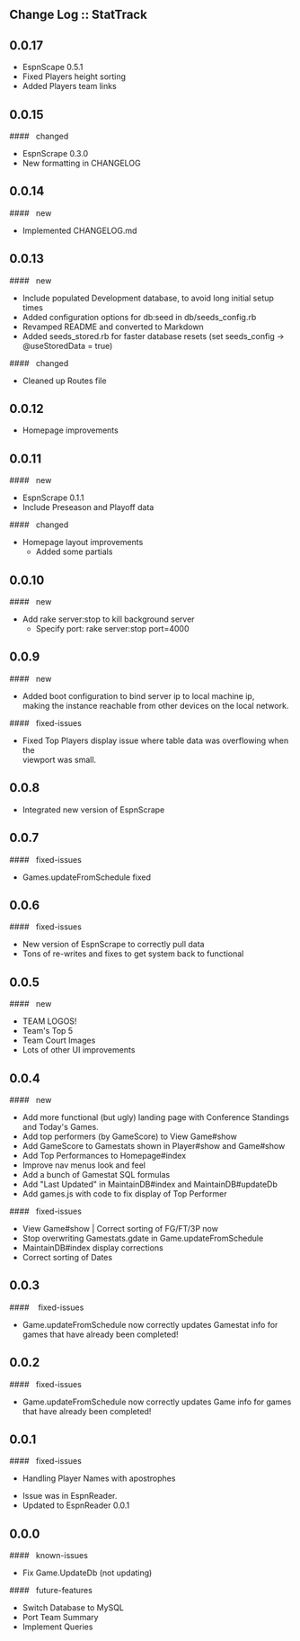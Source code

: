 ## Change Log :: StatTrack

## 0.0.17
+ EspnScape 0.5.1
+ Fixed Players height sorting
+ Added Players team links

## 0.0.15
####&nbsp;&nbsp;&nbsp;changed
+ EspnScrape 0.3.0
+ New formatting in CHANGELOG

## 0.0.14
####&nbsp;&nbsp;&nbsp;new
+ Implemented CHANGELOG.md

## 0.0.13
####&nbsp;&nbsp;&nbsp;new
+ Include populated Development database, to avoid long initial setup times
+ Added configuration options for db:seed in db/seeds_config.rb
+ Revamped README and converted to Markdown
+ Added seeds_stored.rb for faster database resets (set seeds_config -> @useStoredData = true)

####&nbsp;&nbsp;&nbsp;changed
+ Cleaned up Routes file

## 0.0.12
+ Homepage improvements

## 0.0.11
####&nbsp;&nbsp;&nbsp;new
+ EspnScrape 0.1.1
+ Include Preseason and Playoff data

####&nbsp;&nbsp;&nbsp;changed
+ Homepage layout improvements
  * Added some partials

## 0.0.10
####&nbsp;&nbsp;&nbsp;new
+ Add rake server:stop to kill background server
  * Specify port: rake server:stop port=4000

## 0.0.9
####&nbsp;&nbsp;&nbsp;new
+ Added boot configuration to bind server ip to local machine ip,  
making the instance reachable from other devices on the local network.

####&nbsp;&nbsp;&nbsp;fixed-issues
+ Fixed Top Players display issue where table data was overflowing when the  
viewport was small.

## 0.0.8
+ Integrated new version of EspnScrape

## 0.0.7
####&nbsp;&nbsp;&nbsp;fixed-issues
+ Games.updateFromSchedule fixed

## 0.0.6
####&nbsp;&nbsp;&nbsp;fixed-issues
+ New version of EspnScrape to correctly pull data
+ Tons of re-writes and fixes to get system back to functional

## 0.0.5
####&nbsp;&nbsp;&nbsp;new
+ TEAM LOGOS!
+ Team's Top 5
+ Team Court Images
+ Lots of other UI improvements

## 0.0.4
####&nbsp;&nbsp;&nbsp;new
+ Add more functional (but ugly) landing page with Conference Standings and Today's Games.
+ Add top performers (by GameScore) to View Game#show
+ Add GameScore to Gamestats shown in Player#show and Game#show
+ Add Top Performances to Homepage#index
+ Improve nav menus look and feel
+ Add a bunch of Gamestat SQL formulas
+ Add "Last Updated" in MaintainDB#index and MaintainDB#updateDb
+ Add games.js with code to fix display of Top Performer  

####&nbsp;&nbsp;&nbsp;fixed-issues
+ View Game#show | Correct sorting of FG/FT/3P now
+ Stop overwriting Gamestats.gdate in Game.updateFromSchedule
+ MaintainDB#index display corrections
+ Correct sorting of Dates

## 0.0.3
####&nbsp;&nbsp;&nbsp; fixed-issues
+ Game.updateFromSchedule now correctly updates Gamestat info for games that have already been completed!

## 0.0.2
####&nbsp;&nbsp;&nbsp;fixed-issues
+ Game.updateFromSchedule now correctly updates Game info for games that have already been completed!

## 0.0.1
####&nbsp;&nbsp;&nbsp;fixed-issues
+ Handling Player Names with apostrophes
 * Issue was in EspnReader.
 * Updated to EspnReader 0.0.1

## 0.0.0
####&nbsp;&nbsp;&nbsp;known-issues
+ Fix Game.UpdateDb (not updating)

####&nbsp;&nbsp;&nbsp;future-features
+ Switch Database to MySQL
+ Port Team Summary
+ Implement Queries
